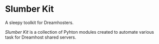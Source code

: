 Slumber Kit
==========

A sleepy toolkit for Dreamhosters.

*Slumber Kit* is a collection of Pyhton modules created to automate various task for Dreamhost shared servers.
